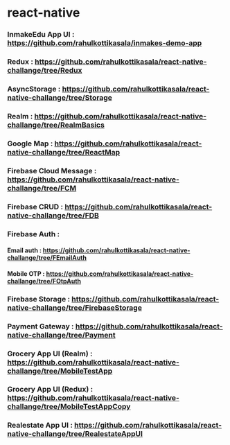 # react-native 


### InmakeEdu App UI : https://github.com/rahulkottikasala/inmakes-demo-app

### Redux : https://github.com/rahulkottikasala/react-native-challange/tree/Redux


### AsyncStorage : https://github.com/rahulkottikasala/react-native-challange/tree/Storage


### Realm : https://github.com/rahulkottikasala/react-native-challange/tree/RealmBasics


### Google Map : https://github.com/rahulkottikasala/react-native-challange/tree/ReactMap


### Firebase Cloud Message : https://github.com/rahulkottikasala/react-native-challange/tree/FCM


### Firebase CRUD : https://github.com/rahulkottikasala/react-native-challange/tree/FDB


### Firebase Auth : 
#### Email auth : https://github.com/rahulkottikasala/react-native-challange/tree/FEmailAuth
#### Mobile OTP : https://github.com/rahulkottikasala/react-native-challange/tree/FOtpAuth


### Firebase Storage : https://github.com/rahulkottikasala/react-native-challange/tree/FirebaseStorage


### Payment Gateway : https://github.com/rahulkottikasala/react-native-challange/tree/Payment


### Grocery App UI (Realm) : https://github.com/rahulkottikasala/react-native-challange/tree/MobileTestApp

### Grocery App UI (Redux) : https://github.com/rahulkottikasala/react-native-challange/tree/MobileTestAppCopy


### Realestate App UI : https://github.com/rahulkottikasala/react-native-challange/tree/RealestateAppUI
